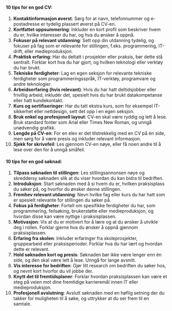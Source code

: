 #### 10 tips for en god CV:

1. **Kontaktinformasjon øverst**: Sørg for at navn, telefonnummer og e-postadresse er tydelig plassert øverst på CV-en.
2. **Kortfattet oppsummering**: Inkluder en kort profil som beskriver hvem du er, hvilke interesser du har, og hva du ønsker å oppnå.
3. **Fokuser på relevant utdanning**: Sett opp din utdanning tydelig, og fokuser på fag som er relevante for stillingen, f.eks. programmering, IT-drift, eller medieproduksjon.
4. **Praktisk erfaring**: Har du deltatt i prosjekter eller praksis, bør dette stå sentralt. Forklar kort hva du har gjort, og hvilken teknologi eller verktøy du har brukt.
5. **Tekniske ferdigheter**: Lag en egen seksjon for relevante tekniske ferdigheter som programmeringsspråk, IT-verktøy, programvare og andre teknologier.
6. **Arbeidserfaring (hvis relevant)**: Hvis du har hatt deltidsjobber eller frivillig arbeid, inkludér det, spesielt hvis du har brukt datakompetanse eller hatt kundekontakt.
7. **Kurs og sertifiseringer**: Har du tatt ekstra kurs, som for eksempel IT-sikkerhet eller nettdesign, sett det opp i en egen seksjon.
8. **Bruk enkel og profesjonell layout**: CV-en skal være ryddig og lett å lese. Bruk standard fonter som Arial eller Times New Roman, og unngå unødvendig grafikk.
9. **Lengde på CV-en**: For en elev er det tilstrekkelig med en CV på én side, men sørg for å være presis og inkluder relevant informasjon.
10. **Sjekk for skrivefeil**: Les gjennom CV-en nøye, eller få noen andre til å lese over den for å unngå småfeil.

#### 10 tips for en god søknad:

1. **Tilpass søknaden til stillingen**: Les stillingsannonsen nøye og skreddersy søknaden slik at du viser hvordan du kan bidra til bedriften.
2. **Introduksjon**: Start søknaden med å si hvem du er, hvilken praksisplass du søker på, og hvorfor du ønsker denne stillingen.
3. **Fremhev relevant utdanning**: Nevn hvilke fag eller kurs du har hatt som er spesielt relevante for stillingen du søker på.
4. **Fokus på ferdigheter**: Fortell om spesifikke ferdigheter du har, som programmering, feilsøking, brukerstøtte eller medieproduksjon, og hvordan disse kan være nyttige i praksisplassen.
5. **Motivasjon**: Vis at du er motivert for å lære og at du ønsker å utvikle deg i rollen. Forklar gjerne hva du ønsker å oppnå gjennom praksisplassen.
6. **Erfaring fra skolen**: Inkluder erfaringer fra skoleprosjekter, gruppearbeid eller praksisperioder. Forklar hva du har lært og hvordan dette er relevant.
7. **Hold søknaden kort og presis**: Søknaden bør ikke være lenger enn én side, og den skal være lett å lese. Unngå for lange avsnitt.
8. **Vis interesse for bedriften**: Gjør litt research om bedriften du søker hos, og nevnt kort hvorfor du vil jobbe der.
9. **Knytt det til fremtidsplaner**: Forklar hvordan praksisplassen kan være et steg på veien mot dine fremtidige karrieremål innen IT eller medieproduksjon.
10. **Profesjonell avslutning**: Avslutt søknaden med en høflig setning der du takker for muligheten til å søke, og uttrykker at du ser frem til en samtale.
